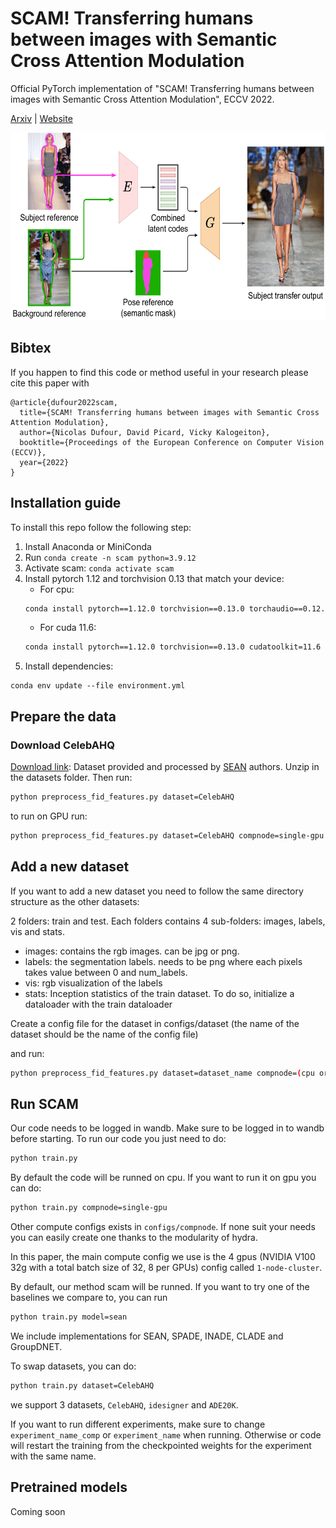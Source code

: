 # SCAM! Transferring humans between images with Semantic Cross Attention Modulation

Official PyTorch implementation of "SCAM! Transferring humans between images with Semantic Cross Attention Modulation", ECCV 2022.

<a href="https://arxiv.org/abs/2210.04883">Arxiv</a> | <a href="https://imagine.enpc.fr/~dufourn/scam">Website</a>


<p align="center">
<img src="medias/teaser.png" height="300px"/>
</p>



## Bibtex

If you happen to find this code or method useful in your research please cite this paper with

```
@article{dufour2022scam,
  title={SCAM! Transferring humans between images with Semantic Cross Attention Modulation},
  author={Nicolas Dufour, David Picard, Vicky Kalogeiton},
  booktitle={Proceedings of the European Conference on Computer Vision (ECCV)},
  year={2022}
}
```

## Installation guide
To install this repo follow the following step:

1. Install Anaconda or MiniConda
2. Run `conda create -n scam python=3.9.12` 
3. Activate scam:  `conda activate scam`
4. Install pytorch 1.12 and torchvision 0.13 that match your device:
    - For cpu:
    ```bash
    conda install pytorch==1.12.0 torchvision==0.13.0 torchaudio==0.12.0 cpuonly -c pytorch
    ```
    - For cuda 11.6:
    ```bash
    conda install pytorch==1.12.0 torchvision==0.13.0 cudatoolkit=11.6 -c pytorch -c conda-forge
    ```
5. Install dependencies:
```
conda env update --file environment.yml
```

## Prepare the data

### Download CelebAHQ

<a href="https://drive.google.com/file/d/1TKhN9kDvJEcpbIarwsd1_fsTR2vGx6LC/view?usp=sharing">Download link</a>: Dataset provided and processed by <a href=https://github.com/ZPdesu/SEAN>SEAN</a> authors.
Unzip in the datasets folder.
Then run:

```bash
python preprocess_fid_features.py dataset=CelebAHQ
```
to run on GPU run:

```bash
python preprocess_fid_features.py dataset=CelebAHQ compnode=single-gpu
```

## Add a new dataset
If you want to add a new dataset you need to follow the same directory structure as the other datasets:

2 folders: train and test. 
Each folders contains 4 sub-folders: images, labels, vis and stats.
- images: contains the rgb images. can be jpg or png.
- labels: the segmentation labels. needs to be png where each pixels takes value between 0 and num_labels.
- vis: rgb visualization of the labels
- stats: Inception statistics of the train dataset. To do so, initialize a dataloader with the train dataloader 

Create a config file for the dataset in configs/dataset (the name of the dataset should be the name of the config file)

and run:

```bash
python preprocess_fid_features.py dataset=dataset_name compnode=(cpu or single-gpu)
```

## Run SCAM
Our code needs to be logged in wandb. Make sure to be logged in to wandb before starting. 
To run our code you just need to do:

```bash
python train.py
```

By default the code will be runned on cpu. If you want to run it on gpu you can do:

```bash
python train.py compnode=single-gpu
```

Other compute configs exists in `configs/compnode`. If none suit your needs you can easily create one thanks to the modularity of hydra.

In this paper, the main compute config we use is the 4 gpus (NVIDIA V100 32g with a total batch size of 32, 8 per GPUs) config called `1-node-cluster`.

By default, our method scam will be runned. If you want to try one of the baselines we compare to, you can run

```bash
python train.py model=sean
```

We include implementations for SEAN, SPADE, INADE, CLADE and GroupDNET.

To swap datasets, you can do:

```bash
python train.py dataset=CelebAHQ
```

we support 3 datasets, `CelebAHQ`, `idesigner` and `ADE20K`.

If you want to run different experiments, make sure to change `experiment_name_comp` or `experiment_name` when running. Otherwise or code will restart the training from the checkpointed weights for the experiment with the same name.

## Pretrained models
Coming soon